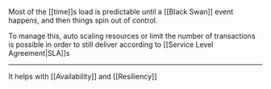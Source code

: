 Most of the [[time]]s load is predictable until a [[Black Swan]] event happens, and then things spin out of control.

To manage this, auto scaling resources or limit the number of transactions is possible in order to still deliver according to [[Service Level Agreement|SLA]]s

---

It helps with [[Availability]] and [[Resiliency]]